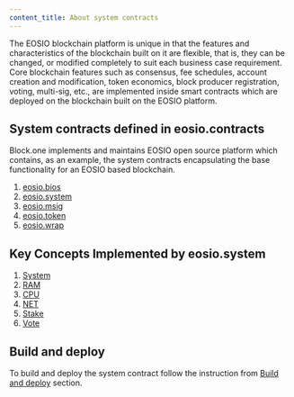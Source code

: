 ```yaml
---
content_title: About system contracts
---
```


The EOSIO blockchain platform is unique in that the features and characteristics of the blockchain built on it are flexible, that is, they can be changed, or modified completely to suit each business case requirement. Core blockchain features such as consensus, fee schedules, account creation and modification, token economics, block producer registration, voting, multi-sig, etc., are implemented inside smart contracts which are deployed on the blockchain built on the EOSIO platform.

## System contracts defined in eosio.contracts

Block.one implements and maintains EOSIO open source platform which contains, as an example, the system contracts encapsulating the base functionality for an EOSIO based blockchain.

1. [eosio.bios](action-reference/eosio.bios)
2. [eosio.system](action-reference/eosio.system)
3. [eosio.msig](action-reference/eosio.msig)
4. [eosio.token](action-reference/eosio.token)
5. [eosio.wrap](action-reference/eosio.wrap)

## Key Concepts Implemented by eosio.system

1. [System](01_key-concepts/01_system.md)
2. [RAM](01_key-concepts/02_ram.md)
3. [CPU](01_key-concepts/03_cpu.md)
4. [NET](01_key-concepts/04_net.md)
5. [Stake](01_key-concepts/05_stake.md)
6. [Vote](01_key-concepts/06_vote.md)

## Build and deploy
To build and deploy the system contract follow the instruction from [Build and deploy](03_build-and-deploy.md) section.